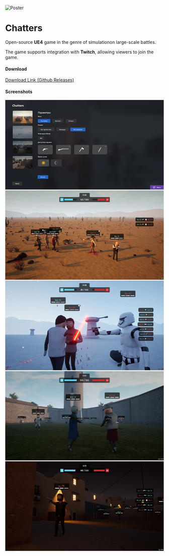 ![Poster](Media/poster.gif)

# Chatters
Open-source **UE4** game in the genre of simulationon large-scale battles.


The game supports integration with **Twitch**, allowing viewers to join the game.

#### Download
[Download Link (Github Releases)](https://github.com/clixff/chatters/releases/latest)

#### Screenshots
![Screenshot](Media/screenshot_1.png)
![Screenshot](Media/screenshot_2.png)
![Screenshot](Media/screenshot_3.png)
![Screenshot](Media/screenshot_4.png)
![Screenshot](Media/screenshot_5.png)